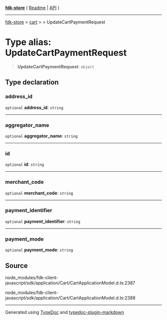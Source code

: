 [**fdk-store**](../../../README.md) ( [Readme](../../../README.md) \| [API](../../../API.md) )

---

[fdk-store](../../../API.md) > [cart](../../README.md) > [<internal>](../README.md) > UpdateCartPaymentRequest

# Type alias: UpdateCartPaymentRequest

> **UpdateCartPaymentRequest**: `object`

## Type declaration

### address_id

`optional` **address_id**: `string`

---

### aggregator_name

`optional` **aggregator_name**: `string`

---

### id

`optional` **id**: `string`

---

### merchant_code

`optional` **merchant_code**: `string`

---

### payment_identifier

`optional` **payment_identifier**: `string`

---

### payment_mode

`optional` **payment_mode**: `string`

## Source

node_modules/fdk-client-javascript/sdk/application/Cart/CartApplicationModel.d.ts:2387

node_modules/fdk-client-javascript/sdk/application/Cart/CartApplicationModel.d.ts:2388

---

Generated using [TypeDoc](https://typedoc.org/) and [typedoc-plugin-markdown](https://www.npmjs.com/package/typedoc-plugin-markdown)
